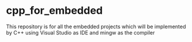 # cpp_for_embedded
This repository is for all the embedded projects which will be implemented by C++ using Visual Studio as IDE and mingw as the compiler
